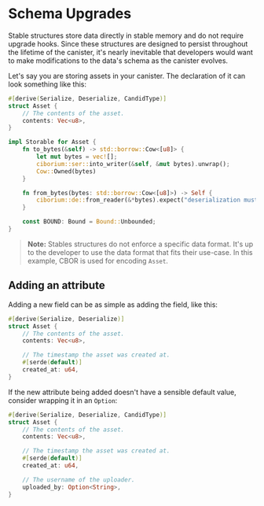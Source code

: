# Schema Upgrades

Stable structures store data directly in stable memory and do not require upgrade hooks.
Since these structures are designed to persist throughout the lifetime of the canister, it's nearly inevitable that developers would want to make modifications to the data's schema as the canister evolves.

Let's say you are storing assets in your canister. The declaration of it can look something like this:

```rust
#[derive(Serialize, Deserialize, CandidType)]
struct Asset {
    // The contents of the asset.
    contents: Vec<u8>,
}

impl Storable for Asset {
    fn to_bytes(&self) -> std::borrow::Cow<[u8]> {
        let mut bytes = vec![];
        ciborium::ser::into_writer(&self, &mut bytes).unwrap();
        Cow::Owned(bytes)
    }

    fn from_bytes(bytes: std::borrow::Cow<[u8]>) -> Self {
        ciborium::de::from_reader(&*bytes).expect("deserialization must succeed.")
    }

    const BOUND: Bound = Bound::Unbounded;
}
```

> **Note:** Stables structures do not enforce a specific data format.
It's up to the developer to use the data format that fits their use-case.
In this example, CBOR is used for encoding `Asset`.


## Adding an attribute

Adding a new field can be as simple as adding the field, like this:

```rust
#[derive(Serialize, Deserialize)]
struct Asset {
    // The contents of the asset.
    contents: Vec<u8>,

    // The timestamp the asset was created at.
    #[serde(default)]
    created_at: u64,
}
```

If the new attribute being added doesn't have a sensible default value, consider wrapping it in an `Option`:

```rust
#[derive(Serialize, Deserialize, CandidType)]
struct Asset {
    // The contents of the asset.
    contents: Vec<u8>,

    // The timestamp the asset was created at.
    #[serde(default)]
    created_at: u64,

    // The username of the uploader.
    uploaded_by: Option<String>,
}
```
